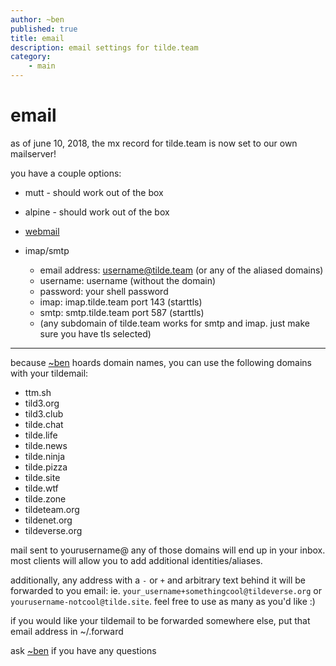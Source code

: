 ```yaml
---
author: ~ben
published: true
title: email
description: email settings for tilde.team
category: 
    - main
---
```


# email


as of june 10, 2018, the mx record for tilde.team is now set to our own mailserver!

you have a couple options:

* mutt - should work out of the box

* alpine - should work out of the box

* [webmail](https://mail.tilde.team)

* imap/smtp
    - email address: username@tilde.team (or any of the aliased domains)
    - username: username (without the domain)
    - password: your shell password
    - imap: imap.tilde.team port 143 (starttls)
    - smtp: smtp.tilde.team port 587 (starttls)
    - (any subdomain of tilde.team works for smtp and imap. just make sure you have tls selected)

---

because [~ben](https://tilde.team/~ben/) hoards domain names, you can use the following domains with your tildemail:

* ttm.sh
* tild3.org
* tild3.club
* tilde.chat
* tilde.life
* tilde.news
* tilde.ninja
* tilde.pizza
* tilde.site
* tilde.wtf
* tilde.zone
* tildeteam.org
* tildenet.org
* tildeverse.org

mail sent to yourusername@ any of those domains will end up in your inbox. most clients will allow you to add additional identities/aliases. 

additionally, any address with a `-` or `+` and arbitrary text behind it will be forwarded to you email: ie. `your_username+somethingcool@tildeverse.org` or `yourusername-notcool@tilde.site`.
feel free to use as many as you'd like :)

if you would like your tildemail to be forwarded somewhere else, put that email address in ~/.forward

ask [~ben](/~ben/) if you have any questions
